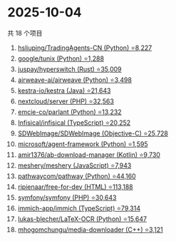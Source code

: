 # 2025-10-04

共 18 个项目

<!-- BEGIN GITHUB -->
<!-- 最后更新时间 2025-10-04 14:11:47 +0800 -->
1. [hsliuping/TradingAgents-CN (Python) ⭐8,227](https://github.com/hsliuping/TradingAgents-CN)
1. [google/tunix (Python) ⭐1,288](https://github.com/google/tunix)
1. [juspay/hyperswitch (Rust) ⭐35,009](https://github.com/juspay/hyperswitch)
1. [airweave-ai/airweave (Python) ⭐3,498](https://github.com/airweave-ai/airweave)
1. [kestra-io/kestra (Java) ⭐21,643](https://github.com/kestra-io/kestra)
1. [nextcloud/server (PHP) ⭐32,563](https://github.com/nextcloud/server)
1. [emcie-co/parlant (Python) ⭐13,232](https://github.com/emcie-co/parlant)
1. [Infisical/infisical (TypeScript) ⭐20,252](https://github.com/Infisical/infisical)
1. [SDWebImage/SDWebImage (Objective-C) ⭐25,728](https://github.com/SDWebImage/SDWebImage)
1. [microsoft/agent-framework (Python) ⭐1,595](https://github.com/microsoft/agent-framework)
1. [amir1376/ab-download-manager (Kotlin) ⭐9,730](https://github.com/amir1376/ab-download-manager)
1. [meshery/meshery (JavaScript) ⭐7,943](https://github.com/meshery/meshery)
1. [pathwaycom/pathway (Python) ⭐44,160](https://github.com/pathwaycom/pathway)
1. [ripienaar/free-for-dev (HTML) ⭐113,188](https://github.com/ripienaar/free-for-dev)
1. [symfony/symfony (PHP) ⭐30,643](https://github.com/symfony/symfony)
1. [immich-app/immich (TypeScript) ⭐79,314](https://github.com/immich-app/immich)
1. [lukas-blecher/LaTeX-OCR (Python) ⭐15,647](https://github.com/lukas-blecher/LaTeX-OCR)
1. [mhogomchungu/media-downloader (C++) ⭐3,121](https://github.com/mhogomchungu/media-downloader)
<!-- END GITHUB -->